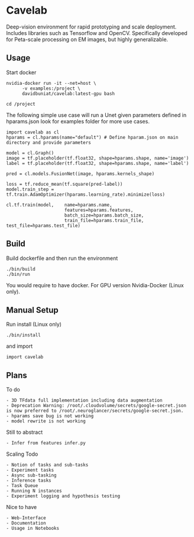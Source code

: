 # Cavelab
Deep-vision environment for rapid prototyping and scale deployment. Includes libraries such as Tensorflow and OpenCV. Specifically developed for Peta-scale processing on EM images, but highly generalizable.

## Usage

Start docker
```
nvidia-docker run -it --net=host \
      -v examples:/project \
      davidbuniat/cavelab:latest-gpu bash

cd /project
```
The following simple use case will run a Unet given parameters defined in hparams.json look for examples folder for more use cases.
```
import cavelab as cl
hparams = cl.hparams(name="default") # Define hparam.json on main directory and provide parameters

model = cl.Graph()
image = tf.placeholder(tf.float32, shape=hparams.shape, name='image')
label = tf.placeholder(tf.float32, shape=hparams.shape, name='label')

pred = cl.models.FusionNet(image, hparams.kernels_shape)

loss = tf.reduce_mean(tf.square(pred-label))
model.train_step = tf.train.AdamOptimizer(hparams.learning_rate).minimize(loss)

cl.tf.train(model,    name=hparams.name,
                      features=hparams.features,
                      batch_size=hparams.batch_size,
                      train_file=hparams.train_file, test_file=hparams.test_file)

```

## Build
Build dockerfile and then run the environment
```
./bin/build
./bin/run
```
You would require to have docker. For GPU version Nvidia-Docker (Linux only).

## Manual Setup
Run install (Linux only)
```
./bin/install
```
and import
```
import cavelab
```

## Plans
To do
```
- 3D TFdata full implementation including data augmentation
- Deprecation Warning: /root/.cloudvolume/secrets/google-secret.json is now preferred to /root/.neuroglancer/secrets/google-secret.json.
- hparams save bug is not working
- model rewrite is not working
```

Still to abstract
```
- Infer from features infer.py
```

Scaling Todo
```
- Notion of tasks and sub-tasks
- Experiment tasks
- Async sub-tasking
- Inference tasks
- Task Queue
- Running N instances
- Experiment logging and hypothesis testing
```

Nice to have
```
- Web-Interface
- Documentation
- Usage in Notebooks
```
